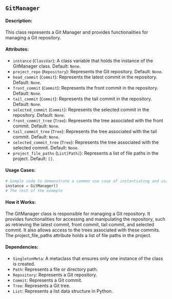 ## `GitManager`

#### Description:
This class represents a Git Manager and provides functionalities for managing a Git repository.

#### Attributes:
- `instance` (`ClassVar`): A class variable that holds the instance of the GitManager class. Default: `None`.
- `project_repo` (`Repository`): Represents the Git repository. Default: `None`.
- `head_commit` (`Commit`): Represents the latest commit in the repository. Default: `None`.
- `front_commit` (`Commit`): Represents the front commit in the repository. Default: `None`.
- `tail_commit` (`Commit`): Represents the tail commit in the repository. Default: `None`.
- `selected_commit` (`Commit`): Represents the selected commit in the repository. Default: `None`.
- `front_commit_tree` (`Tree`): Represents the tree associated with the front commit. Default: `None`.
- `tail_commit_tree` (`Tree`): Represents the tree associated with the tail commit. Default: `None`.
- `selected_commit_tree` (`Tree`): Represents the tree associated with the selected commit. Default: `None`.
- `project_file_paths` (`List[Path]`): Represents a list of file paths in the project. Default: `[]`.

#### Usage Cases:

```python
# Sample code to demonstrate a common use case of instantiating and using the class
instance = GitManager()
# The rest of the example
```

#### How it Works:

The GitManager class is responsible for managing a Git repository. It provides functionalities for accessing and manipulating the repository, such as retrieving the latest commit, front commit, tail commit, and selected commit. It also allows access to the trees associated with these commits. The project_file_paths attribute holds a list of file paths in the project.

#### Dependencies:
- `SingletonMeta`: A metaclass that ensures only one instance of the class is created.
- `Path`: Represents a file or directory path.
- `Repository`: Represents a Git repository.
- `Commit`: Represents a Git commit.
- `Tree`: Represents a Git tree.
- `List`: Represents a list data structure in Python.